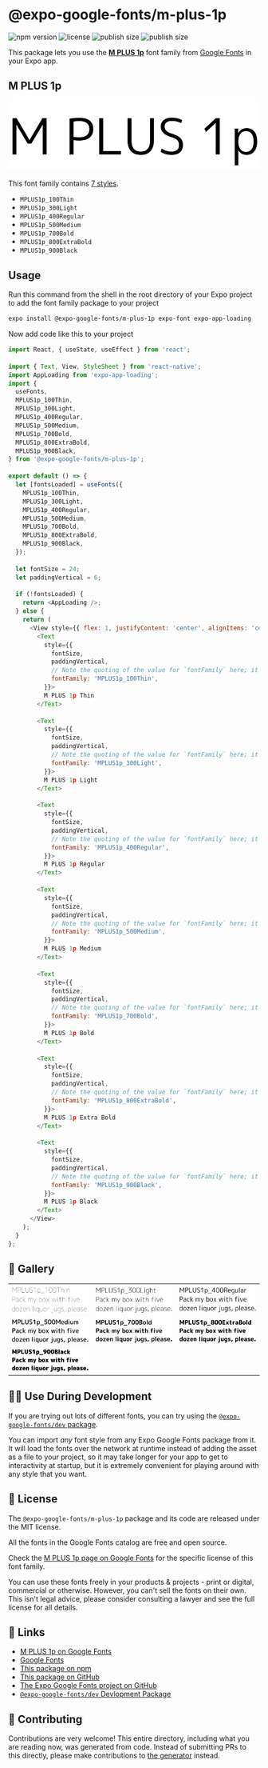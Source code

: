 # @expo-google-fonts/m-plus-1p

![npm version](https://flat.badgen.net/npm/v/@expo-google-fonts/m-plus-1p)
![license](https://flat.badgen.net/github/license/expo/google-fonts)
![publish size](https://flat.badgen.net/packagephobia/install/@expo-google-fonts/m-plus-1p)
![publish size](https://flat.badgen.net/packagephobia/publish/@expo-google-fonts/m-plus-1p)

This package lets you use the [**M PLUS 1p**](https://fonts.google.com/specimen/M+PLUS+1p) font family from [Google Fonts](https://fonts.google.com/) in your Expo app.

## M PLUS 1p

![M PLUS 1p](./font-family.png)

This font family contains [7 styles](#-gallery).

- `MPLUS1p_100Thin`
- `MPLUS1p_300Light`
- `MPLUS1p_400Regular`
- `MPLUS1p_500Medium`
- `MPLUS1p_700Bold`
- `MPLUS1p_800ExtraBold`
- `MPLUS1p_900Black`

## Usage

Run this command from the shell in the root directory of your Expo project to add the font family package to your project
```sh
expo install @expo-google-fonts/m-plus-1p expo-font expo-app-loading
```

Now add code like this to your project
```js
import React, { useState, useEffect } from 'react';

import { Text, View, StyleSheet } from 'react-native';
import AppLoading from 'expo-app-loading';
import {
  useFonts,
  MPLUS1p_100Thin,
  MPLUS1p_300Light,
  MPLUS1p_400Regular,
  MPLUS1p_500Medium,
  MPLUS1p_700Bold,
  MPLUS1p_800ExtraBold,
  MPLUS1p_900Black,
} from '@expo-google-fonts/m-plus-1p';

export default () => {
  let [fontsLoaded] = useFonts({
    MPLUS1p_100Thin,
    MPLUS1p_300Light,
    MPLUS1p_400Regular,
    MPLUS1p_500Medium,
    MPLUS1p_700Bold,
    MPLUS1p_800ExtraBold,
    MPLUS1p_900Black,
  });

  let fontSize = 24;
  let paddingVertical = 6;

  if (!fontsLoaded) {
    return <AppLoading />;
  } else {
    return (
      <View style={{ flex: 1, justifyContent: 'center', alignItems: 'center' }}>
        <Text
          style={{
            fontSize,
            paddingVertical,
            // Note the quoting of the value for `fontFamily` here; it expects a string!
            fontFamily: 'MPLUS1p_100Thin',
          }}>
          M PLUS 1p Thin
        </Text>

        <Text
          style={{
            fontSize,
            paddingVertical,
            // Note the quoting of the value for `fontFamily` here; it expects a string!
            fontFamily: 'MPLUS1p_300Light',
          }}>
          M PLUS 1p Light
        </Text>

        <Text
          style={{
            fontSize,
            paddingVertical,
            // Note the quoting of the value for `fontFamily` here; it expects a string!
            fontFamily: 'MPLUS1p_400Regular',
          }}>
          M PLUS 1p Regular
        </Text>

        <Text
          style={{
            fontSize,
            paddingVertical,
            // Note the quoting of the value for `fontFamily` here; it expects a string!
            fontFamily: 'MPLUS1p_500Medium',
          }}>
          M PLUS 1p Medium
        </Text>

        <Text
          style={{
            fontSize,
            paddingVertical,
            // Note the quoting of the value for `fontFamily` here; it expects a string!
            fontFamily: 'MPLUS1p_700Bold',
          }}>
          M PLUS 1p Bold
        </Text>

        <Text
          style={{
            fontSize,
            paddingVertical,
            // Note the quoting of the value for `fontFamily` here; it expects a string!
            fontFamily: 'MPLUS1p_800ExtraBold',
          }}>
          M PLUS 1p Extra Bold
        </Text>

        <Text
          style={{
            fontSize,
            paddingVertical,
            // Note the quoting of the value for `fontFamily` here; it expects a string!
            fontFamily: 'MPLUS1p_900Black',
          }}>
          M PLUS 1p Black
        </Text>
      </View>
    );
  }
};

```

## 🔡 Gallery


||||
|-|-|-|
|![MPLUS1p_100Thin](./MPLUS1p_100Thin.ttf.png)|![MPLUS1p_300Light](./MPLUS1p_300Light.ttf.png)|![MPLUS1p_400Regular](./MPLUS1p_400Regular.ttf.png)||
|![MPLUS1p_500Medium](./MPLUS1p_500Medium.ttf.png)|![MPLUS1p_700Bold](./MPLUS1p_700Bold.ttf.png)|![MPLUS1p_800ExtraBold](./MPLUS1p_800ExtraBold.ttf.png)||
|![MPLUS1p_900Black](./MPLUS1p_900Black.ttf.png)||||


## 👩‍💻 Use During Development

If you are trying out lots of different fonts, you can try using the [`@expo-google-fonts/dev` package](https://github.com/expo/google-fonts/tree/master/font-packages/dev#readme).

You can import *any* font style from any Expo Google Fonts package from it. It will load the fonts
over the network at runtime instead of adding the asset as a file to your project, so it may take longer
for your app to get to interactivity at startup, but it is extremely convenient
for playing around with any style that you want.

## 📖 License

The `@expo-google-fonts/m-plus-1p` package and its code are released under the MIT license.

All the fonts in the Google Fonts catalog are free and open source.

Check the [M PLUS 1p page on Google Fonts](https://fonts.google.com/specimen/M+PLUS+1p) for the specific license of this font family.

You can use these fonts freely in your products & projects - print or digital, commercial or otherwise. However, you can't sell the fonts on their own. This isn't legal advice, please consider consulting a lawyer and see the full license for all details.

## 🔗 Links

- [M PLUS 1p on Google Fonts](https://fonts.google.com/specimen/M+PLUS+1p)
- [Google Fonts](https://fonts.google.com/)
- [This package on npm](https://www.npmjs.com/package/@expo-google-fonts/m-plus-1p)
- [This package on GitHub](https://github.com/expo/google-fonts/tree/master/font-packages/m-plus-1p)
- [The Expo Google Fonts project on GitHub](https://github.com/expo/google-fonts)
- [`@expo-google-fonts/dev` Devlopment Package](https://github.com/expo/google-fonts/tree/master/font-packages/dev)

## 🤝 Contributing

Contributions are very welcome! This entire directory, including what you are reading now, was generated from code. Instead of submitting PRs to this directly, please make contributions to [the generator](https://github.com/expo/google-fonts/tree/master/packages/generator) instead.
